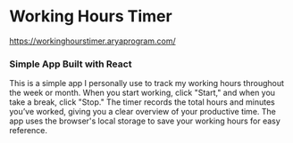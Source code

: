# Working Hours Timer

https://workinghourstimer.aryaprogram.com/

### Simple App Built with React

This is a simple app I personally use to track my working hours throughout the week or month. When you start working, click "Start," and when you take a break, click "Stop." The timer records the total hours and minutes you’ve worked, giving you a clear overview of your productive time. The app uses the browser's local storage to save your working hours for easy reference.
